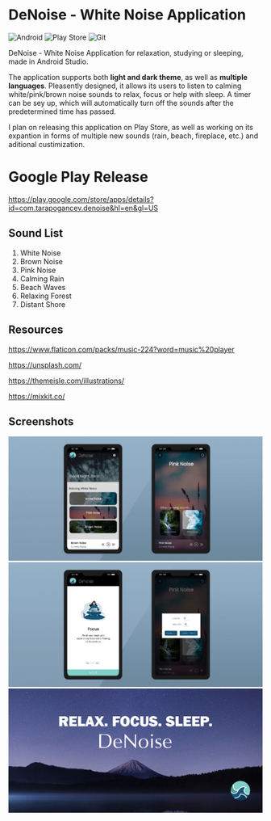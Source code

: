 # DeNoise - White Noise Application
![Android](https://img.shields.io/badge/Android-3DDC84?style=for-the-badge&logo=android&logoColor=white)
![Play Store](https://img.shields.io/badge/Google_Play-414141?style=for-the-badge&logo=google-play&logoColor=white)
![Git](https://img.shields.io/badge/git-%23F05033.svg?style=for-the-badge&logo=git&logoColor=white)


DeNoise - White Noise Application for relaxation, studying or sleeping, made in Android Studio.

The application supports both **light and dark theme**, as well as **multiple languages**. Pleasently designed, it allows its users to listen to calming white/pink/brown noise sounds to relax, focus or help with sleep. A timer can be sey up, which will automatically turn off the sounds after the predetermined time has passed.

I plan on releasing this application on Play Store, as well as working on its expantion in forms of multiple new sounds (rain, beach, fireplace, etc.) and aditional custimization. 

# Google Play Release

https://play.google.com/store/apps/details?id=com.tarapogancev.denoise&hl=en&gl=US

## Sound List

 1. White Noise
 2. Brown Noise
 3. Pink Noise
 4. Calming Rain
 5. Beach Waves
 6. Relaxing Forest
 7. Distant Shore

## Resources

https://www.flaticon.com/packs/music-224?word=music%20player

https://unsplash.com/

https://themeisle.com/illustrations/

https://mixkit.co/

## Screenshots
![deNoise](Screenshots/1.jpg)
![deNoise](Screenshots/2.jpg)
![deNoise](Screenshots/3.jpg)

